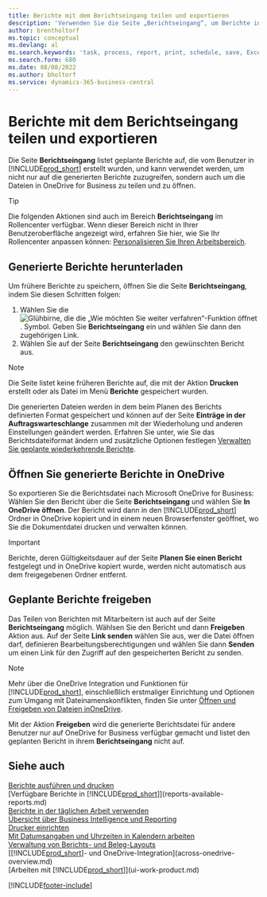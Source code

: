 ```yaml
---
title: Berichte mit dem Berichtseingang teilen und exportieren
description: 'Verwenden Sie die Seite „Berichtseingang“, um Berichte in Business Central herunterzuladen, freizugeben und zu exportieren.'
author: brentholtorf
ms.topic: conceptual
ms.devlang: al
ms.search.keywords: 'task, process, report, print, schedule, save, Excel, PDF, dataset, export, report inbox, onedrive,'
ms.search.form: 680
ms.date: 08/08/2022
ms.author: bholtorf
ms.service: dynamics-365-business-central
---
```

# Berichte mit dem Berichtseingang teilen und exportieren

Die Seite **Berichtseingang** listet geplante Berichte auf, die vom Benutzer in [!INCLUDE[prod_short](includes/prod_short.md)] erstellt wurden, und kann verwendet werden, um nicht nur auf die generierten Berichte zuzugreifen, sondern auch um die Dateien in OneDrive for Business zu teilen und zu öffnen.

> [!TIP]
> Die folgenden Aktionen sind auch im Bereich **Berichtseingang** im Rollencenter verfügbar. Wenn dieser Bereich nicht in Ihrer Benutzeroberfläche angezeigt wird, erfahren Sie hier, wie Sie Ihr Rollencenter anpassen können: [Personalisieren Sie Ihren Arbeitsbereich](ui-personalization-user.md).

## Generierte Berichte herunterladen

Um frühere Berichte zu speichern, öffnen Sie die Seite **Berichtseingang**, indem Sie diesen Schritten folgen:

1. Wählen Sie die ![Glühbirne, die die „Wie möchten Sie weiter verfahren“-Funktion öffnet](media/ui-search/search_small.png "Wie möchten Sie weiter verfahren?"). Symbol. Geben Sie **Berichtseingang** ein und wählen Sie dann den zugehörigen Link.  
2. Wählen Sie auf der Seite **Berichtseingang** den gewünschten Bericht aus.

> [!NOTE]
> Die Seite listet keine früheren Berichte auf, die mit der Aktion **Drucken** erstellt oder als Datei im Menü **Berichte** gespeichert wurden.
>
> Die generierten Dateien werden in dem beim Planen des Berichts definierten Format gespeichert und können auf der Seite **Einträge in der Auftragswarteschlange** zusammen mit der Wiederholung und anderen Einstellungen geändert werden. Erfahren Sie unter, wie Sie das Berichtsdateiformat ändern und zusätzliche Optionen festlegen [Verwalten Sie geplante wiederkehrende Berichte](ui-work-report.md#manage-scheduled-recurring-reports).

## Öffnen Sie generierte Berichte in OneDrive

So exportieren Sie die Berichtsdatei nach Microsoft OneDrive for Business: Wählen Sie den Bericht über die Seite **Berichtseingang** und wählen Sie **In OneDrive öffnen**. Der Bericht wird dann in den [!INCLUDE[prod_short](includes/prod_short.md)] Ordner in OneDrive kopiert und in einem neuen Browserfenster geöffnet, wo Sie die Dokumentdatei drucken und verwalten können.

> [!IMPORTANT]
>
> Berichte, deren Gültigkeitsdauer auf der Seite **Planen Sie einen Bericht** festgelegt und in OneDrive kopiert wurde, werden nicht automatisch aus dem freigegebenen Ordner entfernt.

## Geplante Berichte freigeben

Das Teilen von Berichten mit Mitarbeitern ist auch auf der Seite **Berichtseingang** möglich. Wählsen Sie den Bericht und dann **Freigeben** Aktion aus. Auf der Seite **Link senden** wählen Sie aus, wer die Datei öffnen darf, definieren Bearbeitungsberechtigungen und wählen Sie dann **Senden** um einen Link für den Zugriff auf den gespeicherten Bericht zu senden.

> [!NOTE]
> Mehr über die OneDrive Integration und Funktionen für [!INCLUDE[prod_short](includes/prod_short.md)], einschließlich erstmaliger Einrichtung und Optionen zum Umgang mit Dateinamenskonflikten, finden Sie unter [Öffnen und Freigeben von Dateien inOneDrive](across-share-onedrive.md).
>
> Mit der Aktion **Freigeben** wird die generierte Berichtsdatei für andere Benutzer nur auf OneDrive for Business verfügbar gemacht und listet den geplanten Bericht in ihrem **Berichtseingang** nicht auf.

## Siehe auch 

[Berichte ausführen und drucken](ui-work-report.md)  
[Verfügbare Berichte in [!INCLUDE[prod_short](includes/prod_short.md)]](reports-available-reports.md)  
[Berichte in der täglichen Arbeit verwenden](reports-use-reports.md)  
[Übersicht über Business Intelligence und Reporting](reports-bi-reporting.md)  
[Drucker einrichten](ui-specify-printer-selection-reports.md)  
[Mit Datumsangaben und Uhrzeiten in Kalendern arbeiten](ui-enter-date-ranges.md)  
[Verwaltung von Berichts- und Beleg-Layouts](ui-manage-report-layouts.md)  
[[!INCLUDE[prod_short](includes/prod_short.md)]- und OneDrive-Integration](across-onedrive-overview.md)  
[Arbeiten mit [!INCLUDE[prod_short](includes/prod_short.md)]](ui-work-product.md)  

[!INCLUDE[footer-include](includes/footer-banner.md)]
